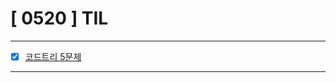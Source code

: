 # [ 0520 ] TIL

---

- [x] [코드트리 5문제](https://github.com/KMGeon/codetree-TILs/tree/main/240521)

---

